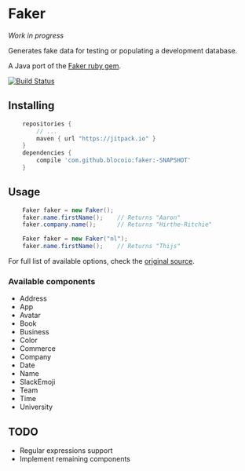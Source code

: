 # Faker

*Work in progress*

Generates fake data for testing or populating a development database.

A Java port of the [Faker ruby gem](https://github.com/stympy/faker/).

[![Build Status](https://travis-ci.org/blocoio/faker.svg?branch=master)](https://travis-ci.org/blocoio/faker)

## Installing

``` groovy
    repositories {
        // ...
        maven { url "https://jitpack.io" }
    }
    dependencies {
        compile 'com.github.blocoio:faker:-SNAPSHOT'
    }
```

## Usage

``` java
    Faker faker = new Faker();
    faker.name.firstName();    // Returns "Aaron"
    faker.company.name();      // Returns "Hirthe-Ritchie"
```
``` java
    Faker faker = new Faker("nl");
    faker.name.firstName();    // Returns "Thijs"
```

For full list of available options, check the [original source](https://github.com/stympy/faker/blob/master/README.md).

### Available components

 - Address
 - App
 - Avatar
 - Book
 - Business
 - Color
 - Commerce
 - Company
 - Date
 - Name
 - SlackEmoji
 - Team
 - Time
 - University

## TODO

 - Regular expressions support
 - Implement remaining components
